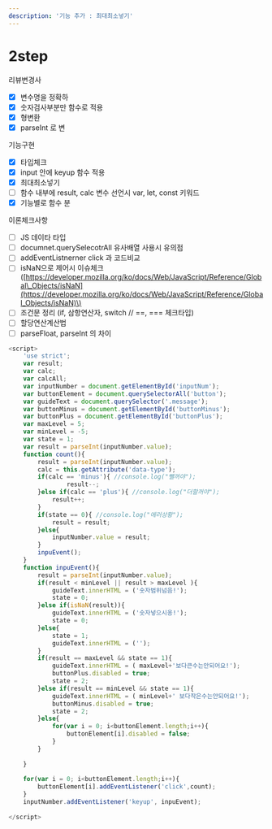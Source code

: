 ```yaml
---
description: '기능 추가 : 최대최소넣기'
---
```


# 2step

리뷰변경사

* [x] 변수명을 정확하
* [x] 숫자검사부분만 함수로 적용
* [x] 형변환
* [x] parseInt 로 변

기능구현 

* [x] 타입체크
* [x] input 안에 keyup 함수 적용
* [x] 최대최소넣기 
* [ ] 함수 내부에 result, calc 변수 선언시 var, let, const 키워드
* [x] 기능별로 함수 분

이론체크사항

* [ ] JS 데이타 타입 
* [ ] documnet.querySelecotrAll 유사배열 사용시 유의점
* [ ] addEventListnerner click 과 코드비교
* [ ] isNaN으로 제어시 이슈체크\([https://developer.mozilla.org/ko/docs/Web/JavaScript/Reference/Global\_Objects/isNaN](https://developer.mozilla.org/ko/docs/Web/JavaScript/Reference/Global_Objects/isNaN)\)
* [ ] 조건문 정리 \(if, 삼항연산자, switch // ==, === 체크타입\) 
* [ ] 할당연산계산법 
* [ ] parseFloat, parseInt 의 차이

```javascript
<script>
    'use strict';
    var result; 
    var calc;
    var calcAll;
    var inputNumber = document.getElementById('inputNum');
    var buttonElement = document.querySelectorAll('button');
    var guideText = document.querySelector('.message');
    var buttonMinus = document.getElementById('buttonMinus');
    var buttonPlus = document.getElementById('buttonPlus');
    var maxLevel = 5;
    var minLevel = -5;
    var state = 1;
    var result = parseInt(inputNumber.value);
    function count(){    
        result = parseInt(inputNumber.value);          
        calc = this.getAttribute('data-type');
        if(calc == 'minus'){ //console.log("뺄꺼야");
                result--;
        }else if(calc == 'plus'){ //console.log("더할꺼야");
            result++;
        }            
        if(state == 0){ //console.log("에러상황");
            result = result;
        }else{                
            inputNumber.value = result;
        }             
        inpuEvent();          
    }  
    function inpuEvent(){
        result = parseInt(inputNumber.value);   
        if(result < minLevel || result > maxLevel ){ 
            guideText.innerHTML = ('숫자범위넘음!');
            state = 0;            
        }else if(isNaN(result)){
            guideText.innerHTML = ('숫자넣으시옹!'); 
            state = 0;
        }else{
            state = 1;
            guideText.innerHTML = ('');
        }            
        if(result == maxLevel && state == 1){
            guideText.innerHTML = ( maxLevel+'보다큰수는안되어요!');
            buttonPlus.disabled = true;
            state = 2;  
        }else if(result == minLevel && state == 1){  
            guideText.innerHTML = ( minLevel+' 보다작은수는안되어요!');
            buttonMinus.disabled = true;
            state = 2; 
        }else{
            for(var i = 0; i<buttonElement.length;i++){                
                buttonElement[i].disabled = false;            
            }
        }         
        
    }
    
    for(var i = 0; i<buttonElement.length;i++){
        buttonElement[i].addEventListener('click',count);            
    }
    inputNumber.addEventListener('keyup', inpuEvent);
    
</script>
```

